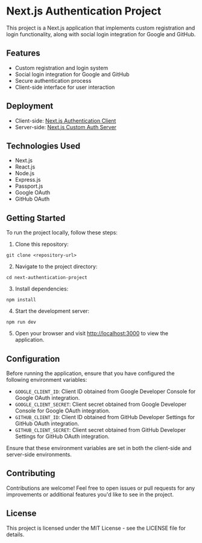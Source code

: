 # Next.js Authentication Project

This project is a Next.js application that implements custom registration and login functionality, along with social login integration for Google and GitHub.

## Features

- Custom registration and login system
- Social login integration for Google and GitHub
- Secure authentication process
- Client-side interface for user interaction

## Deployment

- Client-side: [Next.js Authentication Client](https://nextjs-authentication-client.vercel.app)
- Server-side: [Next.js Custom Auth Server](https://nextjs-custom-auth-server-fyt5ijo69.vercel.app)

## Technologies Used

- Next.js
- React.js
- Node.js
- Express.js
- Passport.js
- Google OAuth
- GitHub OAuth

## Getting Started

To run the project locally, follow these steps:

1. Clone this repository:

```
git clone <repository-url>
```

2. Navigate to the project directory:

```
cd next-authentication-project
```

3. Install dependencies:

```
npm install
```

4. Start the development server:

```
npm run dev
```

5. Open your browser and visit [http://localhost:3000](http://localhost:3000/) to view the application.

## Configuration

Before running the application, ensure that you have configured the following environment variables:

- `GOOGLE_CLIENT_ID`: Client ID obtained from Google Developer Console for Google OAuth integration.
- `GOOGLE_CLIENT_SECRET`: Client secret obtained from Google Developer Console for Google OAuth integration.
- `GITHUB_CLIENT_ID`: Client ID obtained from GitHub Developer Settings for GitHub OAuth integration.
- `GITHUB_CLIENT_SECRET`: Client secret obtained from GitHub Developer Settings for GitHub OAuth integration.

Ensure that these environment variables are set in both the client-side and server-side environments.

## Contributing

Contributions are welcome! Feel free to open issues or pull requests for any improvements or additional features you'd like to see in the project.

## License

This project is licensed under the MIT License - see the LICENSE file for details.
